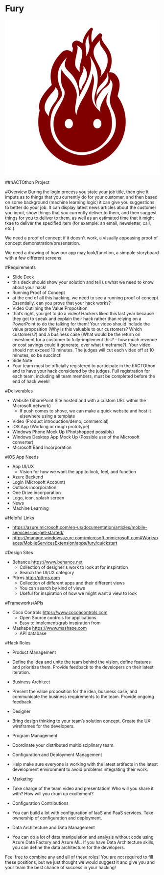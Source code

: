 # Fury

![alt text](https://github.com/chrispmonkey/Fury/blob/master/Design%20Elements/Fury%20Icon.png "Fury Logo")

##hACTOthon Project

#Overview
During the login process you state your job title, then give it imputs as to things that you currently do for your customer, and then based on some background (machine learning logic) it can give you suggestions to better do your job. It can display latest news articles about the customer you input, show things that you currently deliver to them, and then suggest things for you to deliver to them, as well as an estimated time that it might tkae to deliver the specified item (for example: an email, newsletter, call, etc.).

We need a proof of concept if it doesn't work, a visually appeasing proof of concept demonstration/presentation.

We need a drawing of how our app may look/function, a simpole storyboard with a few different screens. 

#Requirements
- Slide Deck
 - this deck should show your solution and tell us what we need to know about your hack!
- Running Proof of Concept
 - at the end of all this hacking, we need to see a running proof of concept. Essentially, can you prove that your hack works?
- Video Outlining the Value Proposition
 - that’s right, you get to do a video! Hackers liked this last year because they got to speak and explain their hack rather than relying on a PowerPoint to do the talking for them! Your video should include the value proposition (Why is this valuable to our customers? Which customers?) and a business case (What would be the return on investment for a customer to fully-implement this? – how much revenue or cost savings could it generate, over what timeframe?). Your video should not exceed 10 minutes. The judges will cut each video off at 10 minutes, so be succinct!
- Side Note
 - Your team must be officially registered to participate in the hACTOthon and to have your hack considered by the judges. Full registration for each team, including all team members, must be completed before the end of hack week! 

#Deliverables
- Website (SharePoint Site hosted and with a custom URL within the Microsoft network)
  - If push comes to shove, we can make a quick website and host it elsewhere using a template 
- Video (Product introduction/demo, commercial)
- iOS App (Working or rough prototype)
- Windows Phone Mock Up (Photshopped possibly)
- Windows Desktop App Mock Up (Possible use of the Microsoft converter)
- Microsoft Band Incorporation

#iOS App Needs
- App UI/UX 
  - Vision for how we want the app to look, feel, and function
- Azure Backend
- Login (Microsoft Account)
- Outlook incorporation
- One Drive incorporation
- Logo, icon, splash screen
- News 
- Machine Learning


#Helpful Links
- https://azure.microsoft.com/en-us/documentation/articles/mobile-services-ios-get-started/
- https://manage.windowsazure.com/microsoft.onmicrosoft.com#Workspaces/MobileServicesExtension/apps/fury/quickstart

#Design Sites
- Behance https://www.behance.net
  - Collection of designer's work to look at for inspiration 
  - Search the UI/UX category
- Pttrns http://pttrns.com
  - Collection of different apps and their different views
  - You can search by kind of views
  - Useful for inspiration of how we might want a view to look

#Frameworks/APIs
- Coco Controls https://www.cocoacontrols.com
  - Open Source controls for applications
  - Easy to implement/grab inspiration from
- Mashape https://www.mashape.com
  - API database

#Hack Roles
- Product Management 
 - Define the idea and unite the team behind the vision, define features and prioritize them. Provide feedback to the developers on their latest iteration.
 
- Business Architect
 - Present the value proposition for the idea, business case, and communicate the business requirements to the team. Provide ongoing feedback.
 
- Designer
 - Bring design thinking to your team’s solution concept. Create the UX wireframes for the developers.
 
- Program Management 
 - Coordinate your distributed multidisciplinary team.
 
- Configuration and Deployment Management 
 - Help make sure everyone is working with the latest artifacts in the latest development environment to avoid problems integrating their work.
 
- Marketing 
 - Take charge of the team video and presentation! Who will you share it with? How will you drum up excitement?
 
- Configuration Contributions
 - You can build a lot with configuration of IaaS and PaaS services. Take ownership of configuration and deployment.
 
- Data Architecture and Data Management 
 - You can do a lot of data manipulation and analysis without code using Azure Data Factory and Azure ML. If you have Data Architecture skills, you can define the data architecture for the developers.
 
Feel free to combine any and all of these roles! You are not required to fill these positions, but we just thought we would suggest it and give you and your team the best chance of success in your hacking!
